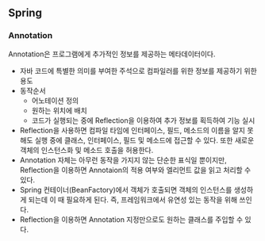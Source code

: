 ## Spring

### Annotation

Annotation은 프로그램에게 추가적인 정보를 제공하는 메타데이터이다.

- 자바 코드에 특별한 의미를 부여한 주석으로 컴파일러를 위한 정보를 제공하기 위한 용도
- 동작순서
	- 어노테이션 정의
	- 원하는 위치에 배치
	- 코드가 실행되는 중에 Reflection을 이용하여 추가 정보를 획득하여 기능 실시
- Reflection을 사용하면 컴파일 타임에 인터페이스, 필드, 메소드의 이름을 알지 못해도 실행 중에 클래스, 인터페이스, 필드 및 메소드에 접근할 수 있다. 또한 새로운 객체의 인스턴스화 및 메소드 호출을 허용한다.
- Annotation 자체는 아무런 동작을 가지지 않는 단순한 표식일 뿐이지만, Reflection을 이용하면 Annotaion의 적용 여부와 엘리먼트 값을 읽고 처리할 수 있다.
- Spring 컨테이너(BeanFactory)에서 객체가 호출되면 객체의 인스턴스를 생성하게 되는데 이 때 필요하게 된다. 즉, 프레임워크에서 유연성 있는 동작을 위해 쓰인다.
- Reflection을 이용하면 Annotation 지정만으로도 원하는 클래스를 주입할 수 있다.

